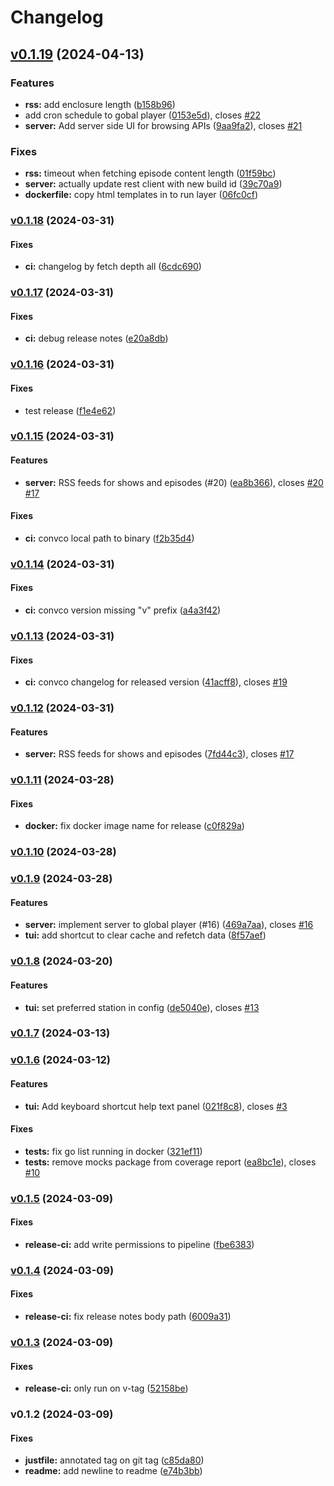 # Changelog

## [v0.1.19](https://github.com/jj-style/gobal-player/compare/v0.1.18...HEAD) (2024-04-13)

### Features

* **rss:** add enclosure length
([b158b96](https://github.com/jj-style/gobal-player/commit/b158b963e12ac998dd25a711346a761dc6415c0e))
* add cron schedule to gobal player
([0153e5d](https://github.com/jj-style/gobal-player/commit/0153e5df3a293e3a3e7c55265919b4c06f82d85c)),
closes [#22](https://github.com/jj-style/gobal-player/issues/22)
* **server:** Add server side UI for browsing APIs
([9aa9fa2](https://github.com/jj-style/gobal-player/commit/9aa9fa2748fb59aaceb871f9db53a862d57a0eff)),
closes [#21](https://github.com/jj-style/gobal-player/issues/21)

### Fixes

* **rss:** timeout when fetching episode content length
([01f59bc](https://github.com/jj-style/gobal-player/commit/01f59bc4ee656b2e71f35cd9f2835a76ea2f555f))
* **server:** actually update rest client with new build id
([39c70a9](https://github.com/jj-style/gobal-player/commit/39c70a92cfe5b627f9bf9fea1dbacc7e56cafcac))
* **dockerfile:** copy html templates in to run layer
([06fc0cf](https://github.com/jj-style/gobal-player/commit/06fc0cf6ab3397b1fdab2b0b926ed517eefc4d8e))

### [v0.1.18](https://github.com/jj-style/gobal-player/compare/v0.1.17...v0.1.18) (2024-03-31)

#### Fixes

* **ci:** changelog by fetch depth all
([6cdc690](https://github.com/jj-style/gobal-player/commit/6cdc6902f766ce57684fd8e90579ea36733001a4))

### [v0.1.17](https://github.com/jj-style/gobal-player/compare/v0.1.16...v0.1.17) (2024-03-31)

#### Fixes

* **ci:** debug release notes
([e20a8db](https://github.com/jj-style/gobal-player/commit/e20a8dbd5ed2aef1ba0d157dd7d04fa8e9669d13))

### [v0.1.16](https://github.com/jj-style/gobal-player/compare/v0.1.15...v0.1.16) (2024-03-31)

#### Fixes

* test release
([f1e4e62](https://github.com/jj-style/gobal-player/commit/f1e4e621c3f998f4d49c1ec813752eb37f70cc6c))

### [v0.1.15](https://github.com/jj-style/gobal-player/compare/v0.1.14...v0.1.15) (2024-03-31)

#### Features

* **server:** RSS feeds for shows and episodes (#20)
([ea8b366](https://github.com/jj-style/gobal-player/commit/ea8b3662a5ec915ab3d6f77fe57e37c258cd3526)),
closes [#20](https://github.com/jj-style/gobal-player/issues/20)
[#17](https://github.com/jj-style/gobal-player/issues/17)

#### Fixes

* **ci:** convco local path to binary
([f2b35d4](https://github.com/jj-style/gobal-player/commit/f2b35d4ef8d57f7557da50f385bc2e69ea76afdd))

### [v0.1.14](https://github.com/jj-style/gobal-player/compare/v0.1.13...v0.1.14) (2024-03-31)

#### Fixes

* **ci:** convco version missing "v" prefix
([a4a3f42](https://github.com/jj-style/gobal-player/commit/a4a3f42a24e8e6586949460f86f27ff2c8357174))

### [v0.1.13](https://github.com/jj-style/gobal-player/compare/v0.1.12...v0.1.13) (2024-03-31)

#### Fixes

* **ci:** convco changelog for released version
([41acff8](https://github.com/jj-style/gobal-player/commit/41acff8c46c254811ece31ea4dfb219dffafade3)),
closes [#19](https://github.com/jj-style/gobal-player/issues/19)

### [v0.1.12](https://github.com/jj-style/gobal-player/compare/v0.1.11...v0.1.12) (2024-03-31)

#### Features

* **server:** RSS feeds for shows and episodes
([7fd44c3](https://github.com/jj-style/gobal-player/commit/7fd44c37336df966d6f271557c1201d57c718bab)),
closes [#17](https://github.com/jj-style/gobal-player/issues/17)

### [v0.1.11](https://github.com/jj-style/gobal-player/compare/v0.1.10...v0.1.11) (2024-03-28)

#### Fixes

* **docker:** fix docker image name for release
([c0f829a](https://github.com/jj-style/gobal-player/commit/c0f829a65afb5f1a69e92748e018d9185a7800b5))

### [v0.1.10](https://github.com/jj-style/gobal-player/compare/v0.1.9...v0.1.10) (2024-03-28)

### [v0.1.9](https://github.com/jj-style/gobal-player/compare/v0.1.8...v0.1.9) (2024-03-28)

#### Features

* **server:** implement server to global player (#16)
([469a7aa](https://github.com/jj-style/gobal-player/commit/469a7aa72a6dcd0b8248070da810c9a097f51b15)),
closes [#16](https://github.com/jj-style/gobal-player/issues/16)
* **tui:** add shortcut to clear cache and refetch data
([8f57aef](https://github.com/jj-style/gobal-player/commit/8f57aef220df3b6799ba371e8961dcc2ac4474de))

### [v0.1.8](https://github.com/jj-style/gobal-player/compare/v0.1.7...v0.1.8) (2024-03-20)

#### Features

* **tui:** set preferred station in config
([de5040e](https://github.com/jj-style/gobal-player/commit/de5040eb7799b98f85b0a6f8107b22dcf7511a85)),
closes [#13](https://github.com/jj-style/gobal-player/issues/13)

### [v0.1.7](https://github.com/jj-style/gobal-player/compare/v0.1.6...v0.1.7) (2024-03-13)

### [v0.1.6](https://github.com/jj-style/gobal-player/compare/v0.1.5...v0.1.6) (2024-03-12)

#### Features

* **tui:** Add keyboard shortcut help text panel
([021f8c8](https://github.com/jj-style/gobal-player/commit/021f8c8bc193c7f98f323faf197737ca02cb69c7)),
closes [#3](https://github.com/jj-style/gobal-player/issues/3)

#### Fixes

* **tests:** fix go list running in docker
([321ef11](https://github.com/jj-style/gobal-player/commit/321ef1122c1ed71f2c99987eedd5573beb370a7c))
* **tests:** remove mocks package from coverage report
([ea8bc1e](https://github.com/jj-style/gobal-player/commit/ea8bc1e715d8381eb2f5714175f2bd3fe4966383)),
closes [#10](https://github.com/jj-style/gobal-player/issues/10)

### [v0.1.5](https://github.com/jj-style/gobal-player/compare/v0.1.4...v0.1.5) (2024-03-09)

#### Fixes

* **release-ci:** add write permissions to pipeline
([fbe6383](https://github.com/jj-style/gobal-player/commit/fbe6383f7e9c69ff3fece52e645165471f72beed))

### [v0.1.4](https://github.com/jj-style/gobal-player/compare/v0.1.3...v0.1.4) (2024-03-09)

#### Fixes

* **release-ci:** fix release notes body path
([6009a31](https://github.com/jj-style/gobal-player/commit/6009a3105b70ed13875d101e15a0211d50f7ec9b))

### [v0.1.3](https://github.com/jj-style/gobal-player/compare/v0.1.2...v0.1.3) (2024-03-09)

#### Fixes

* **release-ci:** only run on v-tag
([52158be](https://github.com/jj-style/gobal-player/commit/52158be5443cde230e36b603e4a323a17577d2c9))

### v0.1.2 (2024-03-09)

#### Fixes

* **justfile:** annotated tag on git tag
([c85da80](https://github.com/jj-style/gobal-player/commit/c85da803437acd043177460d73ea8f688430be06))
* **readme:** add newline to readme
([e74b3bb](https://github.com/jj-style/gobal-player/commit/e74b3bbc75b5cc4da3e53bfb507fe1b331e691d9))
